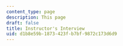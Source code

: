 ```yaml
---
content_type: page
description: This page
draft: false
title: Instructor's Interview
uid: d1b8e59b-1873-423f-b7bf-9872c173d6d9
---
```

